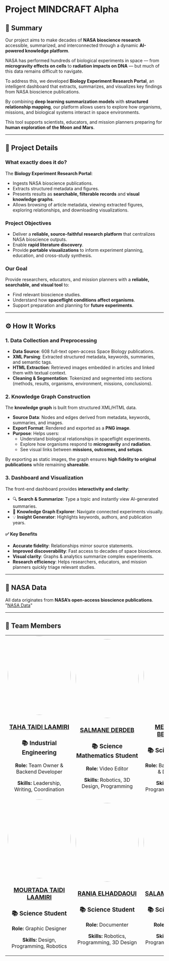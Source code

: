 # Project MINDCRAFT Alpha

## 📌 Summary
Our project aims to make decades of **NASA bioscience research** accessible, summarized, and interconnected through a dynamic **AI-powered knowledge platform**.  

NASA has performed hundreds of biological experiments in space — from **microgravity effects on cells** to **radiation impacts on DNA** — but much of this data remains difficult to navigate.  

To address this, we developed **Biology Experiment Research Portal**, an intelligent dashboard that extracts, summarizes, and visualizes key findings from NASA bioscience publications.  

By combining **deep learning summarization models** with **structured relationship mapping**, our platform allows users to explore how organisms, missions, and biological systems interact in space environments.  

This tool supports scientists, educators, and mission planners preparing for **human exploration of the Moon and Mars**.

---

## 🔬 Project Details

### What exactly does it do?
The **Biology Experiment Research Portal**:
- Ingests NASA bioscience publications.
- Extracts structured metadata and figures.
- Presents results as **searchable, filterable records** and **visual knowledge graphs**.
- Allows browsing of article metadata, viewing extracted figures, exploring relationships, and downloading visualizations.

### Project Objectives
- Deliver a **reliable, source-faithful research platform** that centralizes NASA bioscience outputs.  
- Enable **rapid literature discovery**.  
- Provide **portable visualizations** to inform experiment planning, education, and cross-study synthesis.  

### Our Goal
Provide researchers, educators, and mission planners with a **reliable, searchable, and visual tool** to:
- Find relevant bioscience studies.  
- Understand how **spaceflight conditions affect organisms**.  
- Support preparation and planning for **future experiments**.  

---

## ⚙️ How It Works

### 1. Data Collection and Preprocessing
- **Data Source**: 608 full-text open-access Space Biology publications.  
- **XML Parsing**: Extracted structured metadata, keywords, summaries, and semantic tags.  
- **HTML Extraction**: Retrieved images embedded in articles and linked them with textual context.  
- **Cleaning & Segmentation**: Tokenized and segmented into sections (methods, results, organisms, environment, missions, conclusions).  

### 2. Knowledge Graph Construction
The **knowledge graph** is built from structured XML/HTML data.  

- **Source Data**: Nodes and edges derived from metadata, keywords, summaries, and images.  
- **Export Format**: Rendered and exported as a **PNG image**.  
- **Purpose**: Helps users:  
  - Understand biological relationships in spaceflight experiments.  
  - Explore how organisms respond to **microgravity** and **radiation**.  
  - See visual links between **missions, outcomes, and setups**.  

By exporting as static images, the graph ensures **high fidelity to original publications** while remaining **shareable**.  

### 3. Dashboard and Visualization
The front-end dashboard provides **interactivity and clarity**:  
- 🔍 **Search & Summarize**: Type a topic and instantly view AI-generated summaries.  
- 🧬 **Knowledge Graph Explorer**: Navigate connected experiments visually.  
- 💡 **Insight Generator**: Highlights keywords, authors, and publication years.  

#### ✅ Key Benefits
- **Accurate fidelity**: Relationships mirror source statements.  
- **Improved discoverability**: Fast access to decades of space bioscience.  
- **Visual clarity**: Graphs & analytics summarize complex experiments.  
- **Research efficiency**: Helps researchers, educators, and mission planners quickly triage relevant studies.  

---

## 📂 NASA Data
All data originates from **NASA’s open-access bioscience publications**.
"[NASA Data](https://github.com/jgalazka/SB_publications/tree/main)"

---

## 👥 Team Members
<table style="width: 100%; text-align: center;">
    <tr>
        <td>
            <img src="https://github.com/user-attachments/assets/14d46eb5-9860-41b3-89f0-d974c6bd188a" TAHA TAIDI LAAMIRI width="200" height="250" style="border-radius: 50%;">
             <h3><a href="https://github.com/DexterTaha" target="_blank">TAHA TAIDI LAAMIRI</a> </h3>
            <h3>📚 Industrial Engineering</h3>
            <p><strong>Role:</strong> Team Owner & Backend Developer</p>
            <p><strong>Skills:</strong> Leadership, Writing, Coordination</p>
        </td>
        <td>
            <img src="https://github.com/user-attachments/assets/9ebc7d0a-426d-4db9-833a-c6f420e9fcd8" SALMANE DERDEB width="200" height="250" style="border-radius: 50%;">
            <h3><a target="_blank" href="https://www.instagram.com/reality_faker/" >SALMANE DERDEB</a> </h3>
            <h3>📚 Science Mathematics Student</h3>
            <p><strong>Role:</strong> Video Editor</p>
            <p><strong>Skills:</strong> Robotics, 3D Design, Programming</p>
        </td>
                    <td>
            <img src="https://github.com/user-attachments/assets/b25c348b-d36f-4dd7-af4a-eb81c705d57c" MED YASSINE BEHAMMOU width="200" height="250" style="border-radius: 50%;">
            <h3><a href="https://github.com/walidbnslimane" target="_blank">MED YASSINE BEHAMMOU</a> </h3>
            <h3>📚 Science Student</h3>
            <p><strong>Role:</strong>  Backend Developer & Data Analyst</p>
            <p><strong>Skills:</strong> Robotics, Programming, 3D Design</p>
        </td>
    </tr>
    <tr>
        <td>
            <img src="https://github.com/user-attachments/assets/2c713ccb-ab21-4fd5-8392-8a7c9552a62e" MOURTADA TAIDI LAAMIRI width="200" height="250" style="border-radius: 50%;">
            <h3><a href="https://github.com/salmane-derdeb" target="_blank">MOURTADA TAIDI LAAMIRI</a> </h3>
            <h3>📚 Science Student</h3>
            <p><strong>Role:</strong> Graphic Designer</p>
            <p><strong>Skills:</strong> Design, Programming, Robotics</p>
        </td>
        <td>
            <img src="https://github.com/user-attachments/assets/bf4b8673-004b-45db-bee4-a3f43f788413" RANIA ELHADDAOUI width="200" height="250" style="border-radius: 50%;">
            <h3><a href="https://github.com/taidimortada" target="_blank">RANIA ELHADDAOUI</a> </h3>
            <h3>📚 Science Student</h3>
            <p><strong>Role:</strong> Documenter</p>
            <p><strong>Skills:</strong> Robotics, Programming, 3D Design</p>
        </td>
        <td>
            <img src="https://github.com/user-attachments/assets/4e8eeabd-78cd-4cc3-8c56-d02175d7cf89" SALAMA HAMRAOUI width="200" height="250" style="border-radius: 50%;">
            <h3><a href="https://github.com/taidimortada" target="_blank">SALAMA HAMRAOUI</a> </h3>
            <h3>📚 Science Student</h3>
            <p><strong>Role:</strong> Documenter</p>
            <p><strong>Skills:</strong> Robotics, Programming, 3D Design</p>
        </td>
    </tr>
</table>
